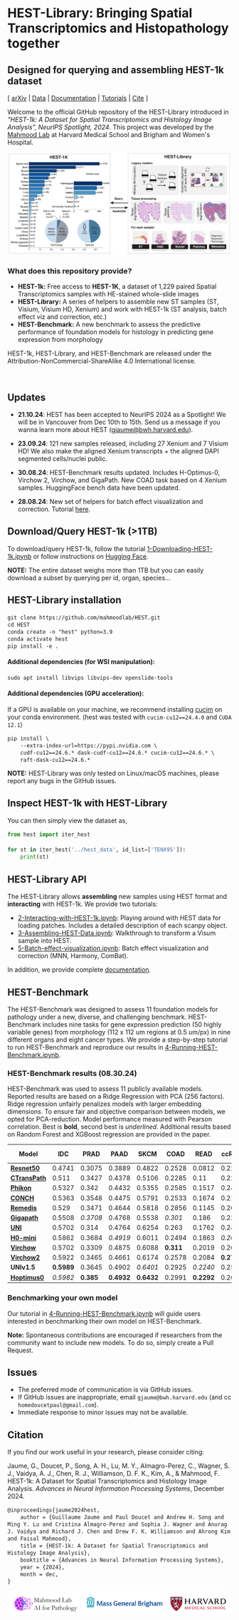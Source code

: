 # HEST-Library: Bringing Spatial Transcriptomics and Histopathology together
## Designed for querying and assembling HEST-1k dataset 

\[ [arXiv](https://arxiv.org/abs/2406.16192) | [Data](https://huggingface.co/datasets/MahmoodLab/hest) | [Documentation](https://hest.readthedocs.io/en/latest/) | [Tutorials](https://github.com/mahmoodlab/HEST/tree/main/tutorials) | [Cite](https://github.com/mahmoodlab/hest?tab=readme-ov-file#citation) \]
<!-- [ArXiv (stay tuned)]() | [Interactive Demo](http://clam.mahmoodlab.org) | [Cite](#reference) -->

Welcome to the official GitHub repository of the HEST-Library introduced in *"HEST-1k: A Dataset for Spatial Transcriptomics and Histology Image Analysis", NeurIPS Spotlight, 2024*. This project was developed by the [Mahmood Lab](https://faisal.ai/) at Harvard Medical School and Brigham and Women's Hospital. 

<img src="figures/fig1.jpeg" />

<br/>

### What does this repository provide?
- **HEST-1k:** Free access to <b>HEST-1K</b>, a dataset of 1,229 paired Spatial Transcriptomics samples with HE-stained whole-slide images 
- **HEST-Library:** A series of helpers to assemble new ST samples (ST, Visium, Visium HD, Xenium) and work with HEST-1k (ST analysis, batch effect viz and correction, etc.)
- **HEST-Benchmark:** A new benchmark to assess the predictive performance of foundation models for histology in predicting gene expression from morphology 

HEST-1k, HEST-Library, and HEST-Benchmark are released under the Attribution-NonCommercial-ShareAlike 4.0 International license. 

<br/>

## Updates

- **21.10.24**: HEST has been accepted to NeurIPS 2024 as a Spotlight! We will be in Vancouver from Dec 10th to 15th. Send us a message if you wanna learn more about HEST (gjaume@bwh.harvard.edu). 

- **23.09.24**: 121 new samples released, including 27 Xenium and 7 Visium HD! We also make the aligned Xenium transcripts + the aligned DAPI segmented cells/nuclei public.

- **30.08.24**: HEST-Benchmark results updated. Includes H-Optimus-0, Virchow 2, Virchow, and GigaPath. New COAD task based on 4 Xenium samples. HuggingFace bench data have been updated. 

- **28.08.24**: New set of helpers for batch effect visualization and correction. Tutorial [here](https://github.com/mahmoodlab/HEST/blob/main/tutorials/5-Batch-effect-visualization.ipynb). 

## Download/Query HEST-1k (>1TB)

To download/query HEST-1k, follow the tutorial [1-Downloading-HEST-1k.ipynb](https://github.com/mahmoodlab/HEST/blob/main/tutorials/1-Downloading-HEST-1k.ipynb) or follow instructions on [Hugging Face](https://huggingface.co/datasets/MahmoodLab/hest).

**NOTE:** The entire dataset weighs more than 1TB but you can easily download a subset by querying per id, organ, species...


## HEST-Library installation

```
git clone https://github.com/mahmoodlab/HEST.git
cd HEST
conda create -n "hest" python=3.9
conda activate hest
pip install -e .
```

#### Additional dependencies (for WSI manipulation):
```
sudo apt install libvips libvips-dev openslide-tools
```

#### Additional dependencies (GPU acceleration):
If a GPU is available on your machine, we recommend installing [cucim](https://docs.rapids.ai/install) on your conda environment. (hest was tested with `cucim-cu12==24.4.0` and `CUDA 12.1`)
```
pip install \
    --extra-index-url=https://pypi.nvidia.com \
    cudf-cu12==24.6.* dask-cudf-cu12==24.6.* cucim-cu12==24.6.* \
    raft-dask-cu12==24.6.*
```

**NOTE:** HEST-Library was only tested on Linux/macOS machines, please report any bugs in the GitHub issues.

## Inspect HEST-1k with HEST-Library

You can then simply view the dataset as, 

```python
from hest import iter_hest

for st in iter_hest('../hest_data', id_list=['TENX95']):
    print(st)
```

## HEST-Library API

The HEST-Library allows **assembling** new samples using HEST format and **interacting** with HEST-1k. We provide two tutorials:

- [2-Interacting-with-HEST-1k.ipynb](https://github.com/mahmoodlab/HEST/tree/main/tutorials/2-Interacting-with-HEST-1k.ipynb): Playing around with HEST data for loading patches. Includes a detailed description of each scanpy object. 
- [3-Assembling-HEST-Data.ipynb](https://github.com/mahmoodlab/HEST/tree/main/tutorials/3-Assembling-HEST-Data.ipynb): Walkthrough to transform a Visum sample into HEST.
- [5-Batch-effect-visualization.ipynb](https://github.com/mahmoodlab/HEST/blob/main/tutorials/5-Batch-effect-visualization.ipynb): Batch effect visualization and correction (MNN, Harmony, ComBat).

In addition, we provide complete [documentation](https://hest.readthedocs.io/en/latest/).

## HEST-Benchmark

The HEST-Benchmark was designed to assess 11 foundation models for pathology under a new, diverse, and challenging benchmark. HEST-Benchmark includes nine tasks for gene expression prediction (50 highly variable genes) from morphology (112 x 112 um regions at 0.5 um/px) in nine different organs and eight cancer types. We provide a step-by-step tutorial to run HEST-Benchmark and reproduce our results in [4-Running-HEST-Benchmark.ipynb](https://github.com/mahmoodlab/HEST/tree/main/tutorials/4-Running-HEST-Benchmark.ipynb).

### HEST-Benchmark results (08.30.24)

HEST-Benchmark was used to assess 11 publicly available models.
Reported results are based on a Ridge Regression with PCA (256 factors). Ridge regression unfairly penalizes models with larger embedding dimensions. To ensure fair and objective comparison between models, we opted for PCA-reduction. 
Model performance measured with Pearson correlation. Best is **bold**, second best
is _underlined_. Additional results based on Random Forest and XGBoost regression are provided in the paper. 

| Model                  | IDC    | PRAD   | PAAD   | SKCM   | COAD   | READ   | ccRCC  | LUAD   | LYMPH IDC | Average |
|------------------------|--------|--------|--------|--------|--------|--------|--------|--------|-----------|---------|
| **[Resnet50](https://arxiv.org/abs/1512.03385)**      | 0.4741 | 0.3075 | 0.3889 | 0.4822 | 0.2528 | 0.0812 | 0.2231 | 0.4917 | 0.2322    | 0.326   |
| **[CTransPath](https://www.sciencedirect.com/science/article/abs/pii/S1361841522002043)**         | 0.511  | 0.3427 | 0.4378 | 0.5106 | 0.2285 | 0.11   | 0.2279 | 0.4985 | 0.2353    | 0.3447  |
| **[Phikon](https://huggingface.co/owkin/phikon)**            | 0.5327 | 0.342  | 0.4432 | 0.5355 | 0.2585 | 0.1517 | 0.2423 | 0.5468 | 0.2373    | 0.3656  |
| **[CONCH](https://huggingface.co/MahmoodLab/CONCH)**             | 0.5363 | 0.3548 | 0.4475 | 0.5791 | 0.2533 | 0.1674 | 0.2179 | 0.5312 | 0.2507    | 0.3709  |
| **[Remedis](https://arxiv.org/abs/2205.09723)**            | 0.529  | 0.3471 | 0.4644 | 0.5818 | 0.2856 | 0.1145 | 0.2647 | 0.5336 | 0.2473    | 0.3742  |
| **[Gigapath](https://huggingface.co/prov-gigapath/prov-gigapath)**          | 0.5508 | _0.3708_ | 0.4768 | 0.5538 | _0.301_ | 0.186 | 0.2391 | 0.5399 | 0.2493    | 0.3853  |
| **[UNI](https://huggingface.co/MahmoodLab/UNI)**                | 0.5702 | 0.314  | 0.4764 | 0.6254 | 0.263  | 0.1762 | 0.2427 | 0.5511 | 0.2565    | 0.3862  |
| **[H0-mini](https://huggingface.co/bioptimus/H0-mini)** | 0.5862 | 0.3684 | _0.4919_ | 0.6011 | 0.2494 | 0.1863 | _0.2670_ | 0.5481 | **0.2629** | 0.3957 |
| **[Virchow](https://huggingface.co/paige-ai/Virchow)**            | 0.5702 | 0.3309 | 0.4875 | 0.6088 | **0.311** | 0.2019 | 0.2637 | 0.5459 | 0.2594    | 0.3977  |
| **[Virchow2](https://huggingface.co/paige-ai/Virchow2)**           | 0.5922 | 0.3465 | 0.4661 | 0.6174 | 0.2578 | 0.2084 | **0.2788** | **0.5605** | 0.2582    | 0.3984  |
| **UNIv1.5**            | **0.5989** | 0.3645 | 0.4902 | _0.6401_ | 0.2925 | _0.2240_ | 0.2522 | _0.5586_ | _0.2597_ | _0.4090_ |
| **[Hoptimus0](https://github.com/bioptimus/releases/blob/main/models/h-optimus/v0/LICENSE.md)**        | _0.5982_ | **0.385** | **0.4932** | **0.6432** | 0.2991 | **0.2292** | 0.2654 | 0.5582 | 0.2595 | **0.4146** |


### Benchmarking your own model

Our tutorial in [4-Running-HEST-Benchmark.ipynb](https://github.com/mahmoodlab/HEST/tree/main/tutorials/4-Running-HEST-Benchmark.ipynb) will guide users interested in benchmarking their own model on HEST-Benchmark.

**Note:** Spontaneous contributions are encouraged if researchers from the community want to include new models. To do so, simply create a Pull Request. 

## Issues 
- The preferred mode of communication is via GitHub issues.
- If GitHub issues are inappropriate, email `gjaume@bwh.harvard.edu` (and cc `homedoucetpaul@gmail.com`). 
- Immediate response to minor issues may not be available.

## Citation

If you find our work useful in your research, please consider citing:

Jaume, G., Doucet, P., Song, A. H., Lu, M. Y., Almagro-Perez, C., Wagner, S. J., Vaidya, A. J., Chen, R. J., Williamson, D. F. K., Kim, A., & Mahmood, F. HEST-1k: A Dataset for Spatial Transcriptomics and Histology Image Analysis. _Advances in Neural Information Processing Systems_, December 2024.

```
@inproceedings{jaume2024hest,
    author = {Guillaume Jaume and Paul Doucet and Andrew H. Song and Ming Y. Lu and Cristina Almagro-Perez and Sophia J. Wagner and Anurag J. Vaidya and Richard J. Chen and Drew F. K. Williamson and Ahrong Kim and Faisal Mahmood},
    title = {HEST-1k: A Dataset for Spatial Transcriptomics and Histology Image Analysis},
    booktitle = {Advances in Neural Information Processing Systems},
    year = {2024},
    month = dec,
}

```

<img src=docs/joint_logo.png> 
